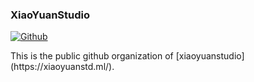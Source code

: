 
### XiaoYuanStudio
<p>
  <a href="https://github.com/LiChen0459" target="_blank">
    <img alt="Github" src="https://img.shields.io/badge/GitHub-xystd-%2312100E.svg?logo=Github&logoColor=white" />
  </a> 

</p>
This is the public github organization of [xiaoyuanstudio](https://xiaoyuanstd.ml/).
